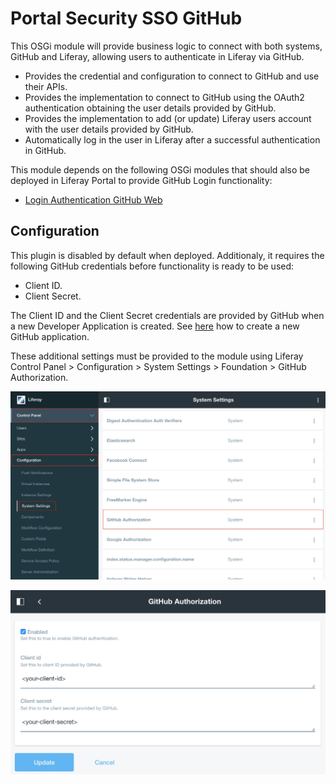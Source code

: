 # Portal Security SSO GitHub

This OSGi module will provide business logic to connect with both systems, GitHub and Liferay, allowing users to authenticate in Liferay via GitHub.

* Provides the credential and configuration to connect to GitHub and use their APIs. 
* Provides the implementation to connect to GitHub using the OAuth2 authentication obtaining the user details provided by GitHub.
* Provides the implementation to add (or update) Liferay users account with the user details provided by GitHub.
* Automatically log in the user in Liferay after a successful authentication in GitHub.

This module depends on the following OSGi modules that should also be deployed in Liferay Portal to provide GitHub Login functionality:

* [Login Authentication GitHub Web](https://github.com/sergiogonzalez/github-liferay-suite/tree/master/login-authentication-github-web)

## Configuration

This plugin is disabled by default when deployed. Additionaly, it requires the following GitHub credentials before functionality is ready to be used:

* Client ID.
* Client Secret.

The Client ID and the Client Secret credentials are provided by GitHub when a new Developer Application is created. See [here](https://github.com/sergiogonzalez/github-liferay-suite/tree/master/login-authentication-github-web#configuration) how to create a new GitHub application.

These additional settings must be provided to the module using Liferay Control Panel > Configuration > System Settings > Foundation > GitHub Authorization.

![Browse GitHub Authorization Settings](readme_images/browse_github_authorization_settings.jpg "Browse GitHub Authorization Settings")

![GitHub Authorization Settings](readme_images/github_authorization_settings.jpg "Browse GitHub Authorization")
